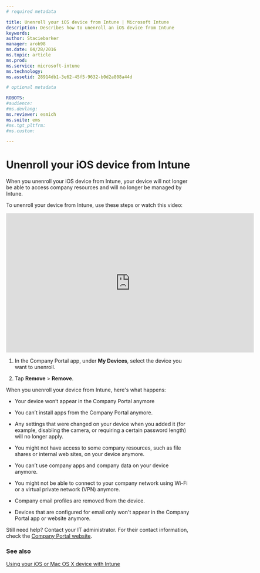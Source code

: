 ```yaml
---
# required metadata

title: Unenroll your iOS device from Intune | Microsoft Intune
description: Describes how to unenroll an iOS device from Intune
keywords:
author: Staciebarker
manager: arob98
ms.date: 04/28/2016
ms.topic: article
ms.prod:
ms.service: microsoft-intune
ms.technology:
ms.assetid: 28914db1-3e62-45f5-9632-b0d2a808a44d

# optional metadata

ROBOTS:
#audience:
#ms.devlang:
ms.reviewer: esmich
ms.suite: ems
#ms.tgt_pltfrm:
#ms.custom:

---
```



# Unenroll your iOS device from Intune

When you unenroll your iOS device from Intune, your device will not longer be able to access company resources and will no longer be managed by Intune.

To unenroll your device from Intune, use these steps or watch this video:

<iframe width="675" height="379" src="https://www.youtube.com/embed/6UFtBrBWUUI" frameborder="0" allowfullscreen></iframe>


1.  In the Company Portal app, under **My Devices**,  select the device you want to unenroll.

2.  Tap  **Remove** &gt; **Remove**.

When you unenroll your device from Intune, here's what happens:

-   Your device won’t appear in the Company Portal anymore

-   You can’t install apps from the Company Portal anymore.

-   Any settings that were changed on your device when you added it (for example, disabling the camera, or requiring a certain password length) will no longer apply.

-   You might not have access to some company resources, such as file shares or internal web sites, on your device anymore.

-   You can’t use company apps and company data on your device anymore.

-   You might not be able to connect to your company network using Wi-Fi or a virtual private network (VPN) anymore.

-   Company email profiles are removed from the device.

-   Devices that are configured for email only won't appear in the Company Portal app or website anymore.

Still need help? Contact your IT administrator. For their contact information, check the [Company Portal website](http://portal.manage.microsoft.com).

### See also
[Using your iOS or Mac OS X device with Intune](using-your-ios-or-mac-os-x-device-with-intune.md)